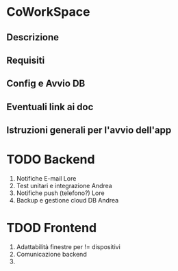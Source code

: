 # CoWorkSpace

## Descrizione

## Requisiti

## Config e Avvio DB

## Eventuali link ai doc

## Istruzioni generali per l'avvio dell'app

# TODO Backend
1. Notifiche E-mail Lore
2. Test unitari e integrazione Andrea
3. Notifiche push (telefono?) Lore
4. Backup e gestione cloud DB Andrea

# TDOD Frontend
1. Adattabilità finestre per != dispositivi
2. Comunicazione backend
3.
